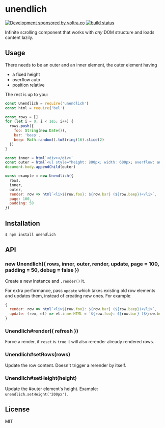 # unendlich

[![Development sponsored by voltra.co](https://img.shields.io/badge/Development%20sponsored%20by-Voltra.co-yellow.svg)](https://voltra.co/)
[![build status](https://secure.travis-ci.org/juliangruber/unendlich.svg)](http://travis-ci.org/juliangruber/unendlich)

Infinite scrolling component that works with _any_ DOM structure and loads content lazily.

## Usage

There needs to be an outer and an inner element, the outer element having

- a fixed height
- overflow auto
- position relative

The rest is up to you:

```js
const Unendlich = require('unendlich')
const html = require('bel')

const rows = []
for (let i = 0; i < 1e5; i++) {
  rows.push({
    foo: String(new Date()),
    bar: 'beep',
    beep: Math.random().toString(16).slice(2)
  })
}

const inner = html`<div></div>`
const outer = html`<ul style="height: 800px; width: 600px; overflow: auto">${inner}</ul>`
document.body.appendChild(outer)

const example = new Unendlich({
  rows,
  inner,
  outer,
  render: row => html`<li>${row.foo}: ${row.bar} (${row.beep})</li>`,
  page: 100,
  padding: 50
})
```

## Installation

```bash
$ npm install unendlich
```

## API

### new Unendlich({ rows, inner, outer, render, update, page = 100, padding = 50, debug = false })

Create a new instance and `.render()` it.

For extra performance, pass `update` which takes existing old row elements and updates them, instead of
creating new ones. For example:

```js
{
  render: row => html`<li>${row.foo}: ${row.bar} (${row.beep})</li>`,
  update: (row, el) => el.innerHTML = `${row.foo}: ${row.bar} (${row.beep})`
}
```

### Unendlich#render({ refresh })

Force a render, if `reset` is `true` it will also rerender already rendered rows.

### Unendlich#setRows(rows)

Update the row content. Doesn't trigger a rerender by itself.

### Unendlich#setHeight(height)

Update the #outer element's height. Example: `unendlich.setHeight('200px')`.

## License

MIT
